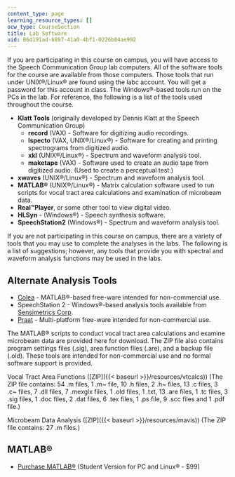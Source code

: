 ```yaml
---
content_type: page
learning_resource_types: []
ocw_type: CourseSection
title: Lab Software
uid: 86d191ad-6897-41a0-4bf1-0226b04ae992
---
```


If you are participating in this course on campus, you will have access to the Speech Communication Group lab computers. All of the software tools for the course are available from those computers. Those tools that run under UNIX®/Linux® are found using the labc account. You will get a password for this account in class. The Windows®-based tools run on the PCs in the lab. For reference, the following is a list of the tools used throughout the course.

*   **Klatt Tools** (originally developed by Dennis Klatt at the Speech Communication Group)
    *   **record** (VAX) - Software for digitizing audio recordings.
    *   **lspecto** (VAX, UNIX®/Linux®) - Software for creating and printing spectrograms from digitized audio.
    *   **xkl** (UNIX®/Linux®) - Spectrum and waveform analysis tool.
    *   **maketape** (VAX) - Software used to create an audio tape from digitized audio. (Used to create a perceptual test.)
*   **xwaves** (UNIX®/Linux®) - Spectrum and waveform analysis tool.
*   **MATLAB®** (UNIX®/Linux®) - Matrix calculation software used to run scripts for vocal tract area calculations and examination of microbeam data.
*   **Real™Player**, or some other tool to view digital video.
*   **HLSyn** - (Windows®) - Speech synthesis software.
*   **SpeechStation2** (Windows®) - Spectrum and waveform analysis tool.

If you are not participating in this course on campus, there are a variety of tools that you may use to complete the analyses in the labs. The following is a list of suggestions; however, any tools that provide you with spectral and waveform analysis functions may be used in the labs.

Alternate Analysis Tools
------------------------

*   [Colea](http://www.mathworks.in/matlabcentral/fileexchange/108-colea) - MATLAB®-based free-ware intended for non-commercial use.
*   SpeechStation 2 - Windows®-based analysis tools available from [Sensimetrics Corp](http://www.sens.com/).
*   [Praat](http://www.fon.hum.uva.nl/praat/) - Multi-platform free-ware intended for non-commercial use.

The MATLAB® scripts to conduct vocal tract area calculations and examine microbeam data are provided here for download. The ZIP file also contains program settings files (.sig), area function files (.are), and a backup file (.old). These tools are intended for non-commercial use and no formal software support is provided.

Vocal Tract Area Functions ([ZIP]({{< baseurl >}}/resources/vtcalcs)) (The ZIP file contains: 54 .m files, 1 .m~ file, 10 .h files, 2 .h~ files, 13 .c files, 3 .c~ files, 7 .dll files, 7 .mexglx files, 1 .old files, 1 .txt, 13 .are files, 1 .tc files, 3 .sig files, 1 .doc files, 2 .dat files, 6 .tex files, 1 .ps file, 9 .scc files and 1 .pdf file.)

Microbeam Data Analysis ([ZIP]({{< baseurl >}}/resources/mavis)) (The ZIP file contains: 27 .m files.)

MATLAB®
-------

*   [Purchase MATLAB®](http://www.mathworks.com/academia/student_version/) (Student Version for PC and Linux® - $99)